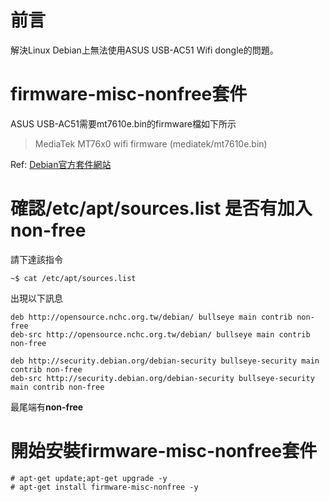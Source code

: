 # 前言
解決Linux Debian上無法使用ASUS USB-AC51 Wifi dongle的問題。
# firmware-misc-nonfree套件
ASUS USB-AC51需要mt7610e.bin的firmware檔如下所示

>MediaTek MT76x0 wifi firmware (mediatek/mt7610e.bin)

Ref: [Debian官方套件網站](https://packages.debian.org/sid/firmware-misc-nonfree)

# 確認/etc/apt/sources.list 是否有加入 non-free
請下達該指令
```
~$ cat /etc/apt/sources.list
```
出現以下訊息
```
deb http://opensource.nchc.org.tw/debian/ bullseye main contrib non-free
deb-src http://opensource.nchc.org.tw/debian/ bullseye main contrib non-free

deb http://security.debian.org/debian-security bullseye-security main contrib non-free
deb-src http://security.debian.org/debian-security bullseye-security main contrib non-free
```
最尾端有**non-free**
# 開始安裝firmware-misc-nonfree套件
```
# apt-get update;apt-get upgrade -y
# apt-get install firmware-misc-nonfree -y
```

